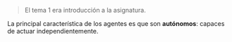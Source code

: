 > El tema 1 era introducción a la asignatura.

La principal característica de los agentes es que son **autónomos**: capaces de actuar independientemente.

